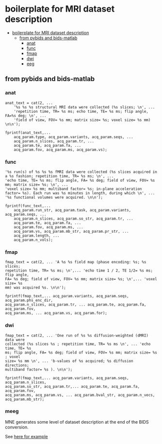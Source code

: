 # boilerplate for MRI dataset description

<!-- TOC -->
<!-- lint disable -->
- [boilerplate for MRI dataset description](#boilerplate-for-mri-dataset-description)
  - [from pybids and bids-matlab](#from-pybids-and-bids-matlab)
    - [anat](#anat)
    - [func](#func)
    - [fmap](#fmap)
    - [dwi](#dwi)
    - [eeg](#meeg)
<!-- lint enable -->
<!-- /TOC -->

## from pybids and bids-matlab

### anat

```
anat_text = cat(2, ...
    '%s %s %s structural MRI data were collected (%s slices; \n', ...
    'repetition time, TR= %s ms; echo time, TE= %s ms; flip angle, FA=%s deg; \n', ...
    'field of view, FOV= %s mm; matrix size= %s; voxel size= %s mm) \n\n');

fprintf(anat_text,...
    acq_param.type, acq_param.variants, acq_param.seqs, ...
    acq_param.n_slices, acq_param.tr, ...
    acq_param.te, acq_param.fa, ...
    acq_param.fov, acq_param.ms, acq_param.vs);
```

### func

```
'%s run(s) of %s %s %s fMRI data were collected (%s slices acquired in a %s fashion; repetition time, TR= %s ms; \n', ...
'echo time, TE= %s ms; flip angle, FA= %s deg; field of view, FOV= %s mm; matrix size= %s; \n', ...
'voxel size= %s mm; multiband factor= %s; in-plane acceleration factor= %s). Each run was %s minutes in length, during which \n', ...
'%s functional volumes were acquired. \n\n');

fprintf(func_text,...
    acq_param.run_str, acq_param.task, acq_param.variants, acq_param.seqs, ...
    acq_param.n_slices, acq_param.so_str, acq_param.tr, ...
    acq_param.te, acq_param.fa, ...
    acq_param.fov, acq_param.ms, ...
    acq_param.vs, acq_param.mb_str, acq_param.pr_str, ...
    acq_param.length, ...
    acq_param.n_vols);
```

### fmap

```
fmap_text = cat(2, ... 'A %s %s field map (phase encoding: %s; %s slices;
repetition time, TR= %s ms; \n',... 'echo time 1 / 2, TE 1/2= %s ms; flip angle,
FA= %s deg; field of view, FOV= %s mm; matrix size= %s; \n',... 'voxel size= %s
mm) was acquired %s. \n\n');

fprintf(fmap_text,... acq_param.variants, acq_param.seqs, acq_param.phs_enc_dir,
acq_param.n_slices, acq_param.tr, ... acq_param.te, acq_param.fa, acq_param.fov,
acq_param.ms, ... acq_param.vs, acq_param.for);

```

### dwi

```
fmap_text = cat(2, ... 'One run of %s %s diffusion-weighted (dMRI) data were
collected (%s slices %s ; repetition time, TR= %s ms \n', ... 'echo time, TE= %s
ms; flip angle, FA= %s deg; field of view, FOV= %s mm; matrix size= %s ; voxel
size= %s mm \n', ... 'b-values of %s acquired; %s diffusion directions;
multiband factor= %s ). \n\n');

fprintf(fmap_text,... acq_param.variants, acq_param.seqs, acq_param.n_slices,
acq_param.so_str, acq_param.tr,... acq_param.te, acq_param.fa, acq_param.fov,
acq_param.ms, acq_param.vs, ... acq_param.bval_str, acq_param.n_vecs,
acq_param.mb_str);
```


### meeg

MNE generates some level of dataset description at the end of the BIDS conversion.

See [here for example](https://mne.tools/mne-bids/stable/auto_examples/convert_group_studies.html#sphx-glr-auto-examples-convert-group-studies-py)